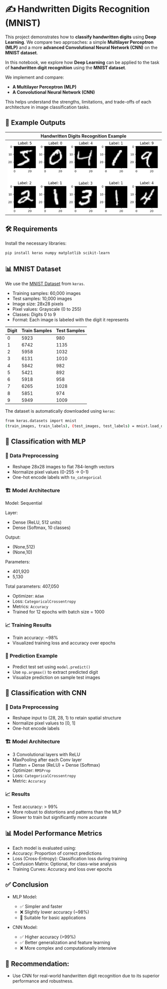 # ✍️ Handwritten Digits Recognition (MNIST)

This project demonstrates how to **classify handwritten digits** using **Deep Learning**. We compare two approaches: a simple **Multilayer Perceptron (MLP)** and a more **advanced Convolutional Neural Network (CNN)** on the **MNIST dataset**.

In this notebook, we explore how **Deep Learning** can be applied to the task of **handwritten digit recognition** using the **MNIST dataset**.

We implement and compare:
- **A Multilayer Perceptron (MLP)**
- **A Convolutional Neural Network (CNN)**

This helps understand the strengths, limitations, and trade-offs of each architecture in image classification tasks.


## 📸 Example Outputs

| Handwritten Digits Recognition Example                                                |
| ------------------------------------------------------------------------------------- |
| ![handwritten_digits_recognition_example](handwritten_digits_recognition_example.jpg) |


## 🛠️ Requirements

Install the necessary libraries:

```bash
pip install keras numpy matplotlib scikit-learn
```


## 📊 MNIST Dataset

We use the [MNIST Dataset](https://keras.io/api/datasets/mnist/) from `keras`.
- Training samples: 60,000 images
- Test samples: 10,000 images
- Image size: 28x28 pixels
- Pixel values: Grayscale (0 to 255)
- Classes: Digits 0 to 9
- Format: Each image is labeled with the digit it represents

| Digit | Train Samples | Test Samples |
| ----- | ------------- | ------------ |
| 0     | 5923          | 980          |
| 1     | 6742          | 1135         |
| 2     | 5958          | 1032         |
| 3     | 6131          | 1010         |
| 4     | 5842          | 982          |
| 5     | 5421          | 892          |
| 6     | 5918          | 958          |
| 7     | 6265          | 1028         |
| 8     | 5851          | 974          |
| 9     | 5949          | 1009         |

The dataset is automatically downloaded using `keras`:
```bash
from keras.datasets import mnist
(train_images, train_labels), (test_images, test_labels) = mnist.load_data()
```


## 🔢 Classification with MLP

### 🔧 Data Preprocessing
- Reshape 28x28 images to flat 784-length vectors
- Normalize pixel values (0-255 → 0-1)
- One-hot encode labels with `to_categorical`

### 🏗️ Model Architecture
Model: Sequential

 Layer:
 - Dense (ReLU, 512 units)
 - Dense (Softmax, 10 classes)

 Output:
 - (None,512)
 - (None,10)

 Parameters:
 - 401,920
 - 5,130 

Total parameters: 407,050

- Optimizer: `Adam`
- Loss: `CategoricalCrossentropy`
- Metrics: `Accuracy`
- Trained for 12 epochs with batch size = 1000

### 📈 Training Results
- Train accuracy: ~98%
- Visualized training loss and accuracy over epochs

### 🔮 Prediction Example
- Predict test set using `model.predict()`
- Use `np.argmax()` to extract predicted digit
- Visualize prediction on sample test images


## 🧠 Classification with CNN

### 🔧 Data Preprocessing
- Reshape input to (28, 28, 1) to retain spatial structure
- Normalize pixel values to [0, 1]
- One-hot encode labels

### 🏗️ Model Architecture
- 3 Convolutional layers with ReLU
- MaxPooling after each Conv layer
- Flatten + Dense (ReLU) + Dense (Softmax)
- Optimizer: `RMSProp`
- Loss: `CategoricalCrossentropy`
- Metric: `Accuracy`

### 📈 Results
- Test accuracy: > 99%
- More robust to distortions and patterns than the MLP
- Slower to train but significantly more accurate


## 📊 Model Performance Metrics
- Each model is evaluated using:
- Accuracy: Proportion of correct predictions
- Loss (Cross-Entropy): Classification loss during training
- Confusion Matrix: Optional, for class-wise analysis
- Training Curves: Accuracy and loss over epochs


## ✅ Conclusion
- MLP Model:
    - ✅ Simpler and faster
    - ❌ Slightly lower accuracy (~98%)
    - 🧪 Suitable for basic applications

- CNN Model:
    - ✅ Higher accuracy (>99%)
    - ✅ Better generalization and feature learning
    - ❌ More complex and computationally intensive


## 📌 Recommendation: 
- Use CNN for real-world handwritten digit recognition due to its superior performance and robustness.